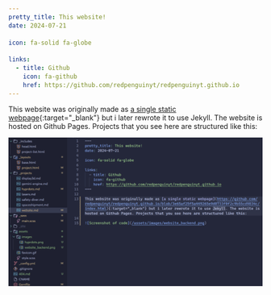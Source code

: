 ```yaml
---
pretty_title: This website!
date: 2024-07-21

icon: fa-solid fa-globe

links:
  - title: Github
    icon: fa-github
    href: https://github.com/redpenguinyt/redpenguinyt.github.io
---
```


This website was originally made as [a single static webpage](https://github.com/redpenguinyt/redpenguinyt.github.io/blob/3e65af25f5a449265e9d0733f0f2c9b55cd9834c/index.html){:target="_blank"} but i later rewrote it to use Jekyll. The website is hosted on Github Pages. Projects that you see here are structured like this:

![Screenshot of code](/assets/images/website_backend.png)